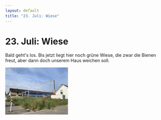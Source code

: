 ```yaml
---
layout: default
title: "23. Juli: Wiese"
---
```


# 23. Juli: Wiese

Bald geht's los. Bis jetzt liegt hier noch grüne Wiese, die zwar die Bienen freut, aber dann doch unserem Haus weichen soll.

[![Das Grundstück mit Wiese](/assets/2019-07-23_IMG_0375-thumb.JPG)](/assets/2019-07-23_IMG_0375.JPG "Das Grundstück mit Wiese")
